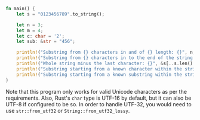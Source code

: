 ```rust
fn main() {
    let s = "0123456789".to_string();

    let n = 3;
    let m = 4;
    let c: char = '2';
    let sub: &str = "456";

    println!("Substring from {} characters in and of {} length: {}", n, m, s[n..n+m]);
    println!("Substring from {} characters in to the end of the string: {}", n, s[n..]);
    println!("Whole string minus the last character: {}", &s[..s.len() - 1]);
    println!("Substring starting from a known character within the string and of {} length: {}", c, s.chars().skip(s.find(c).unwrap()).take(m));
    println!("Substring starting from a known substring within the string and of {} length: {}", sub, s.chars().skip(s.find(sub).unwrap()).take(m));
}
```

Note that this program only works for valid Unicode characters as per the requirements. Also, Rust's `char` type is UTF-16 by default, but it can also be UTF-8 if configured to be so. In order to handle UTF-32, you would need to use `str::from_utf32` or `String::from_utf32_lossy`.
